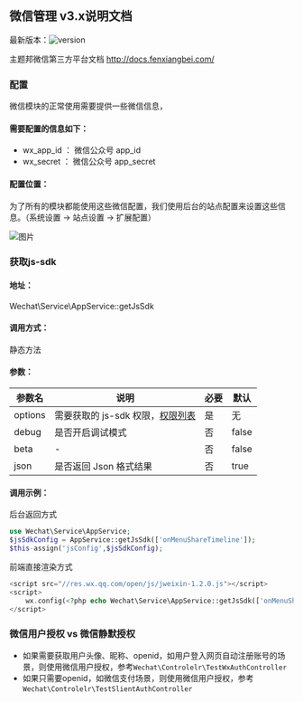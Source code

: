 ## 微信管理 v3.x说明文档 

最新版本：![version](https://img.shields.io/github/release/ztbcms/ztbcms-Wechat.svg?maxAge=36000)

主题邦微信第三方平台文档 http://docs.fenxiangbei.com/

### 配置

微信模块的正常使用需要提供一些微信信息，

#### 需要配置的信息如下：

- wx_app_id ： 微信公众号 app_id
- wx_secret ： 微信公众号 app_secret

#### 配置位置：

为了所有的模块都能使用这些微信配置，我们使用后台的站点配置来设置这些信息。（系统设置 -> 站点设置 -> 扩展配置）

 ![图片](https://dn-coding-net-production-pp.qbox.me/4268d248-a811-4e36-a9b7-caf6cbfeed8b.png) 

### 获取js-sdk

#### 地址：

Wechat\Service\AppService::getJsSdk

#### 调用方式：

静态方法

#### 参数：

| 参数名 | 说明 | 必要 | 默认 |
| -- | -- | -- | -- |
| options | 需要获取的 js-sdk 权限，[权限列表](https://mp.weixin.qq.com/wiki?action=doc&id=mp1421141115&t=0.8300217118358675#fl2) | 是 | 无 |
| debug | 是否开启调试模式 | 否 | false |
| beta | - | 否 | false |
| json | 是否返回 Json 格式结果 | 否 | true |

#### 调用示例：

后台返回方式
```php
use Wechat\Service\AppService;
$jsSdkConfig = AppService::getJsSdk(['onMenuShareTimeline']);
$this-assign('jsConfig',$jsSdkConfig);
```

前端直接渲染方式

```php
<script src="//res.wx.qq.com/open/js/jweixin-1.2.0.js"></script>
<script>
    wx.config(<?php echo Wechat\Service\AppService::getJsSdk(['onMenuShareTimeline']); ?>);
</script>
```



### 微信用户授权 vs 微信静默授权

- 如果需要获取用户头像、昵称、openid，如用户登入网页自动注册账号的场景，则使用微信用户授权，参考`Wechat\Controlelr\TestWxAuthController`
- 如果只需要openid，如微信支付场景，则使用微信用户授权，参考`Wechat\Controlelr\TestSlientAuthController`

